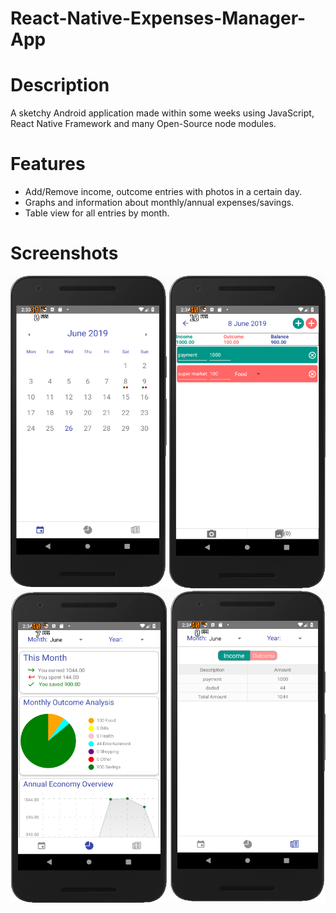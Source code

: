 # React-Native-Expenses-Manager-App  
# Description  
A sketchy Android application made within some weeks using JavaScript, React Native Framework and many Open-Source node modules.  

# Features
* Add/Remove income, outcome entries with photos in a certain day.  
* Graphs and information about monthly/annual expenses/savings.  
* Table view for all entries by month.  

# Screenshots  
<img src="./screenshot1.PNG" width="250" height="500">  <img src="./screenshot2.PNG" width="250" height="500">  <img src="./screenshot3.PNG" width="250" height="500">  <img src="./screenshot4.PNG" width="250" height="500">
